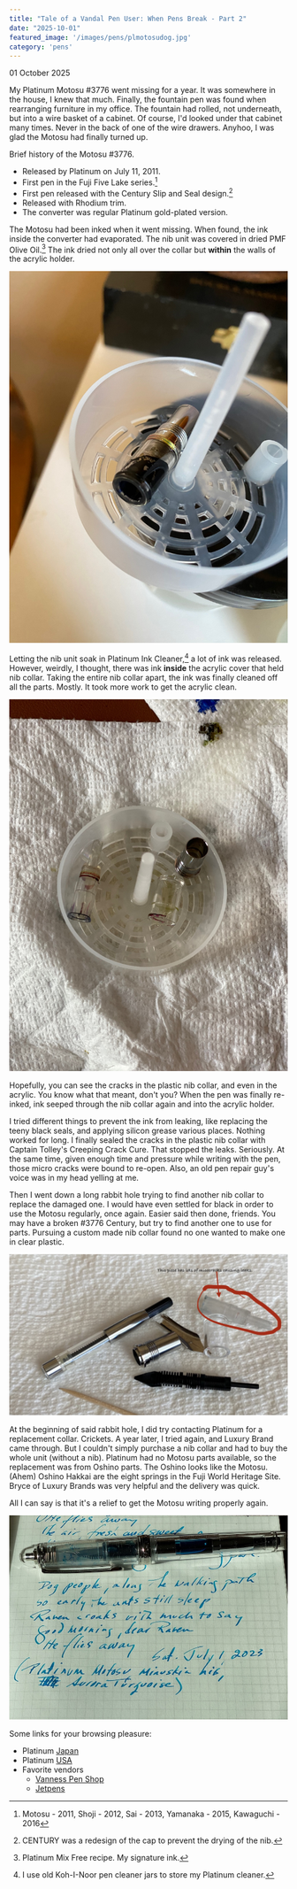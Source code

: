 ```yaml
---
title: "Tale of a Vandal Pen User: When Pens Break - Part 2"
date: "2025-10-01"
featured_image: '/images/pens/plmotosudog.jpg'
category: 'pens'
---
```

01 October 2025

My Platinum Motosu #3776 went missing for a year. It was somewhere in the house, I knew that much. Finally, the fountain pen was found when rearranging furniture in my office. The fountain had rolled, not underneath, but into a wire basket of a cabinet. Of course, I'd looked under that cabinet many times. Never in the back of one of the wire drawers. Anyhoo, I was glad the Motosu had finally turned up.

Brief history of the Motosu #3776.


- Released by Platinum on July 11, 2011.
- First pen in the Fuji Five Lake series.[^1] 
- First pen released with the Century Slip and Seal design.[^2] 
- Released with Rhodium trim. 
- The converter was regular Platinum gold-plated version.

The Motosu had been inked when it went missing. When found, the ink inside the converter had evaporated. The nib unit was covered in dried PMF Olive Oil.[^3] The ink dried not only all over the collar but <strong>within</strong> the walls of the acrylic holder.

![Alt text]( /images/pens/plinkcaked.jpg "Motosu nib unit caked with dried ink")

Letting the nib unit soak in Platinum Ink Cleaner,[^4] a lot of ink was released. However, weirdly, I thought, there was ink <strong>inside</strong> the acrylic cover that held nib collar. Taking the entire nib collar apart, the ink was finally cleaned off all the parts. Mostly. It took more work to get the acrylic clean.

![Alt text]( /images/pens/plnibunit.jpg "Almost clean nib unit pieces.")

Hopefully, you can see the cracks in the plastic nib collar, and even in the acrylic. You know what that meant, don't you? When the pen was finally re-inked, ink seeped through the nib collar again and into the acrylic holder.

I tried different things to prevent the ink from leaking, like replacing the teeny black seals, and applying silicon grease various places. Nothing worked for long. I finally sealed the cracks in the plastic nib collar with Captain Tolley's Creeping Crack Cure. That stopped the leaks. Seriously. At the same time, given enough time and pressure while writing with the pen, those micro cracks were bound to re-open. Also, an old pen repair guy's voice was in my head yelling at me.

Then I went down a long rabbit hole trying to find another nib collar to replace the damaged one. I would have even settled for black in order to use the Motosu regularly, once again. Easier said then done, friends. You may have a broken #3776 Century, but try to find another one to use for parts. Pursuing a custom made nib collar found no one wanted to make one in clear plastic.

![Alt text]( /images/pens/plnibunitpieces.jpg "nib unit in pieces")

At the beginning of said rabbit hole, I did try contacting Platinum for a replacement collar. Crickets. A year later, I tried again, and Luxury Brand came through. But I couldn't simply purchase a nib collar and had to buy the whole unit (without a nib). Platinum had no Motosu parts available, so the replacement was from Oshino parts. The Oshino looks like the Motosu. (Ahem) Oshino Hakkai are the eight springs in the Fuji World Heritage Site. Bryce of Luxury Brands was very helpful and the delivery was quick. 

All I can say is that it's a relief to get the Motosu writing properly again.

![Alt text](/images/pens/plmotosudog.jpg "Platinum Motosu #3776 clear acrylic fountain pen inked with Aurora Turquoise ink")

Some links for your browsing pleasure:

- Platinum [Japan](https://www.platinum-pen.co.jp/en/news/detail/?pid=8805)
- Platinum [USA](https://platinumpenusa.com)
- Favorite vendors
	- [Vanness Pen Shop](https://vanness1938.com/collections/fountain-pen-ink-by-brand?sort_by=best-selling&filter.p.vendor=Platinum&filter.v.price.gte=&filter.v.price.lte=)
	- [Jetpens](https://www.jetpens.com/Platinum-3776-Century-Fountain-Pens/ct/3830)


[^1]: Motosu - 2011, Shoji - 2012, Sai - 2013, Yamanaka - 2015, Kawaguchi - 2016
[^2]: CENTURY was a redesign of the cap to prevent the drying of the nib.
[^3]: Platinum Mix Free recipe. My signature ink.
[^4]: I use old Koh-I-Noor pen cleaner jars to store my Platinum cleaner.